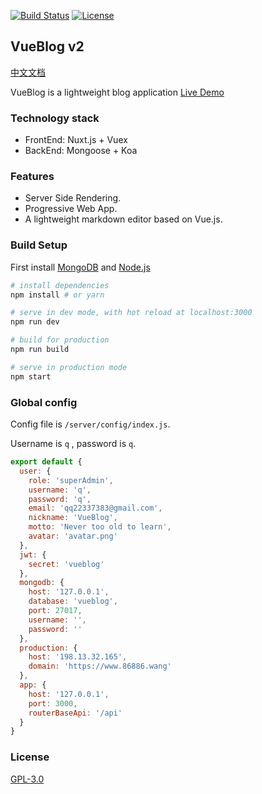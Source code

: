 <a href="https://travis-ci.org/wmui/vueblog"><img src="https://travis-ci.org/wmui/vueblog.svg?branch=master" alt="Build Status"></a>
<a href="https://github.com/wmui/vueblog"><img src="https://img.shields.io/badge/license-AGPL-blue.svg" alt="License"></a>

## VueBlog v2

[中文文档](https://github.com/wmui/vueblog/blob/master/README.zh-cn.md)

VueBlog is a lightweight blog application [Live Demo](http://www.86886.wang)

### Technology stack

- FrontEnd: Nuxt.js + Vuex
- BackEnd: Mongoose + Koa

### Features

- Server Side Rendering.
- Progressive Web App.
- A lightweight markdown editor based on Vue.js.

### Build Setup

First install [MongoDB](https://www.mongodb.com/download-center?jmp=nav#community) and [Node.js](https://nodejs.org/en/)

``` bash
# install dependencies
npm install # or yarn

# serve in dev mode, with hot reload at localhost:3000
npm run dev

# build for production
npm run build

# serve in production mode
npm start
```

### Global config

Config file is `/server/config/index.js`.

Username is `q` ,  password is `q`.

```javascript
export default {
  user: {
    role: 'superAdmin',
    username: 'q',
    password: 'q',
    email: 'qq22337383@gmail.com',
    nickname: 'VueBlog',
    motto: 'Never too old to learn',
    avatar: 'avatar.png'
  },
  jwt: {
    secret: 'vueblog'
  },
  mongodb: {
    host: '127.0.0.1',
    database: 'vueblog',
    port: 27017,
    username: '',
    password: ''
  },
  production: {
    host: '198.13.32.165',
    domain: 'https://www.86886.wang'
  },
  app: {
    host: '127.0.0.1',
    port: 3000,
    routerBaseApi: '/api'
  }
}
```

### License

[GPL-3.0](https://choosealicense.com/licenses/gpl-3.0/)

